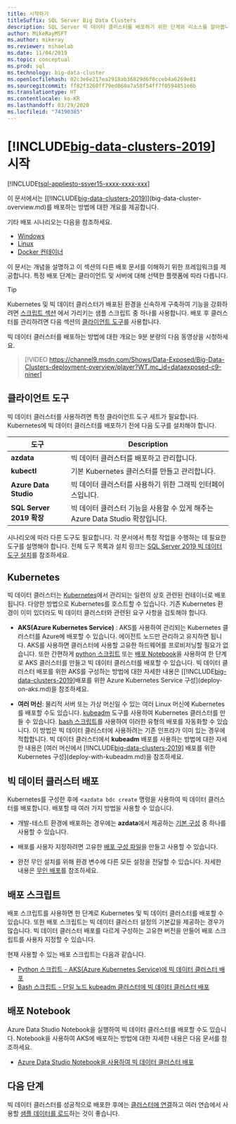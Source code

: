 ```yaml
---
title: 시작하기
titleSuffix: SQL Server Big Data Clusters
description: SQL Server 빅 데이터 클러스터를 배포하기 위한 단계와 리소스를 알아봅니다.
author: MikeRayMSFT
ms.author: mikeray
ms.reviewer: mihaelab
ms.date: 11/04/2019
ms.topic: conceptual
ms.prod: sql
ms.technology: big-data-cluster
ms.openlocfilehash: 02c3e6e217ea2918ab36829d6f0cceb4a6269e81
ms.sourcegitcommit: ff82f3260ff79ed860a7a58f54ff7f0594851e6b
ms.translationtype: HT
ms.contentlocale: ko-KR
ms.lasthandoff: 03/29/2020
ms.locfileid: "74190385"
---
```

# <a name="get-started-with-big-data-clusters-2019"></a>[!INCLUDE[big-data-clusters-2019](../includes/ssbigdataclusters-ss-nover.md)] 시작

[!INCLUDE[tsql-appliesto-ssver15-xxxx-xxxx-xxx](../includes/tsql-appliesto-ssver15-xxxx-xxxx-xxx.md)]

이 문서에서는 [[!INCLUDE[big-data-clusters-2019](../includes/ssbigdataclusters-ver15.md)]](big-data-cluster-overview.md)를 배포하는 방법에 대한 개요를 제공합니다.

기타 배포 시나리오는 다음을 참조하세요.

- [Windows](../database-engine/install-windows/install-sql-server.md)
- [Linux](../linux/sql-server-linux-setup.md)
- [Docker 컨테이너](../linux/sql-server-linux-configure-docker.md)

이 문서는 개념을 설명하고 이 섹션의 다른 배포 문서를 이해하기 위한 프레임워크를 제공합니다. 특정 배포 단계는 클라이언트 및 서버에 대해 선택한 플랫폼에 따라 다릅니다.

> [!TIP]
> Kubernetes 및 빅 데이터 클러스터가 배포된 환경을 신속하게 구축하여 기능을 강화하려면 [스크립트 섹션](#scripts) 에서 가리키는 샘플 스크립트 중 하나를 사용합니다. 배포 후 클러스터를 관리하려면 다음 섹션의 [클라이언트 도구](#tools)를 사용합니다.

빅 데이터 클러스터를 배포하는 방법에 대한 개요는 9분 분량의 다음 동영상을 시청하세요.

> [!VIDEO https://channel9.msdn.com/Shows/Data-Exposed/Big-Data-Clusters-deployment-overview/player?WT.mc_id=dataexposed-c9-niner]


## <a name="client-tools"></a><a id="tools"></a> 클라이언트 도구

빅 데이터 클러스터를 사용하려면 특정 클라이언트 도구 세트가 필요합니다. Kubernetes에 빅 데이터 클러스터를 배포하기 전에 다음 도구를 설치해야 합니다.

| 도구 | Description |
|---|---|
| **azdata** | 빅 데이터 클러스터를 배포하고 관리합니다. |
| **kubectl** | 기본 Kubernetes 클러스터를 만들고 관리합니다. |
| **Azure Data Studio** | 빅 데이터 클러스터를 사용하기 위한 그래픽 인터페이스입니다. |
| **SQL Server 2019 확장** | 빅 데이터 클러스터 기능을 사용할 수 있게 해주는 Azure Data Studio 확장입니다. |

시나리오에 따라 다른 도구도 필요합니다. 각 문서에서 특정 작업을 수행하는 데 필요한 도구를 설명해야 합니다. 전체 도구 목록과 설치 링크는 [SQL Server 2019 빅 데이터 도구 설치](deploy-big-data-tools.md)를 참조하세요.

## <a name="kubernetes"></a>Kubernetes

빅 데이터 클러스터는 [Kubernetes](https://kubernetes.io/docs/home)에서 관리되는 일련의 상호 관련된 컨테이너로 배포됩니다. 다양한 방법으로 Kubernetes를 호스트할 수 있습니다. 기존 Kubernetes 환경이 이미 있더라도 빅 데이터 클러스터와 관련된 요구 사항을 검토해야 합니다.

- **AKS(Azure Kubernetes Service)** : AKS를 사용하여 관리되는 Kubernetes 클러스터를 Azure에 배포할 수 있습니다. 에이전트 노드만 관리하고 유지하면 됩니다. AKS를 사용하면 클러스터에 사용할 고유한 하드웨어를 프로비저닝할 필요가 없습니다. 또한 간편하게 [python 스크립트](quickstart-big-data-cluster-deploy.md) 또는 [배포 Notebook](deploy-notebooks.md)을 사용하여 한 단계로 AKS 클러스터를 만들고 빅 데이터 클러스터를 배포할 수 있습니다. 빅 데이터 클러스터 배포를 위한 AKS를 구성하는 방법에 대한 자세한 내용은 [[!INCLUDE[big-data-clusters-2019](../includes/ssbigdataclusters-ver15.md)]배포를 위한 Azure Kubernetes Service 구성](deploy-on-aks.md)을 참조하세요.

- **여러 머신**: 물리적 서버 또는 가상 머신일 수 있는 여러 Linux 머신에 Kubernetes를 배포할 수도 있습니다. [kubeadm](https://kubernetes.io/docs/setup/independent/create-cluster-kubeadm/) 도구를 사용하여 Kubernetes 클러스터를 만들 수 있습니다. [bash 스크립트](deployment-script-single-node-kubeadm.md)를 사용하여 이러한 유형의 배포를 자동화할 수 있습니다. 이 방법은 빅 데이터 클러스터에 사용하려는 기존 인프라가 이미 있는 경우에 적합합니다. 빅 데이터 클러스터에서 **kubeadm** 배포를 사용하는 방법에 대한 자세한 내용은 [여러 머신에서 [!INCLUDE[big-data-clusters-2019](../includes/ssbigdataclusters-ver15.md)] 배포를 위한 Kubernetes 구성](deploy-with-kubeadm.md)을 참조하세요.

## <a name="deploy-a-big-data-cluster"></a>빅 데이터 클러스터 배포

Kubernetes를 구성한 후에 <`azdata bdc create` 명령을 사용하여 빅 데이터 클러스터를 배포합니다. 배포할 때 여러 가지 방법을 사용할 수 있습니다.

- 개발-테스트 환경에 배포하는 경우에는 **azdata**에서 제공하는 [기본 구성](deployment-guidance.md#deploy) 중 하나를 사용할 수 있습니다.

- 배포를 사용자 지정하려면 고유한 [배포 구성 파일](deployment-guidance.md#configfile)을 만들고 사용할 수 있습니다.

- 완전 무인 설치를 위해 환경 변수에 다른 모든 설정을 전달할 수 있습니다. 자세한 내용은 [무인 배포](deployment-guidance.md#unattended)를 참조하세요.


## <a name="deployment-scripts"></a><a id="scripts"></a> 배포 스크립트

배포 스크립트를 사용하면 한 단계로 Kubernetes 및 빅 데이터 클러스터를 배포할 수 있습니다. 또한 배포 스크립트는 빅 데이터 클러스터 설정의 기본값을 제공하는 경우가 많습니다. 빅 데이터 클러스터 배포를 다르게 구성하는 고유한 버전을 만들어 배포 스크립트를 사용자 지정할 수 있습니다.

현재 사용할 수 있는 배포 스크립트는 다음과 같습니다.

- [Python 스크립트 - AKS(Azure Kubernetes Service)에 빅 데이터 클러스터 배포](quickstart-big-data-cluster-deploy.md)
- [Bash 스크립트 - 단일 노드 kubeadm 클러스터에 빅 데이터 클러스터 배포](deployment-script-single-node-kubeadm.md)

## <a name="deployment-notebooks"></a>배포 Notebook

Azure Data Studio Notebook을 실행하여 빅 데이터 클러스터를 배포할 수도 있습니다. Notebook을 사용하여 AKS에 배포하는 방법에 대한 자세한 내용은 다음 문서를 참조하세요.

- [Azure Data Studio Notebook을 사용하여 빅 데이터 클러스터 배포](deploy-notebooks.md)

## <a name="next-steps"></a>다음 단계

빅 데이터 클러스터를 성공적으로 배포한 후에는 [클러스터에 연결](connect-to-big-data-cluster.md)하고 여러 연습에서 사용할 [샘플 데이터를 로드](tutorial-load-sample-data.md)하는 것이 좋습니다.
